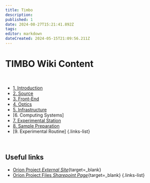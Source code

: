 ```yaml
---
title: Timbo
description: 
published: 1
date: 2024-08-27T15:21:41.892Z
tags: 
editor: markdown
dateCreated: 2024-05-15T21:09:56.211Z
---
```


# TIMBO Wiki Content

<br>

- [1. Introduction](/Orion/Timbo/tib_intro)
- [2. Source](/Orion/Timbo/tib_source)
- [3. Front-End](/Orion/Timbo/tib_frontend)
- [4. Optics](/Orion/Timbo/tib_optics)
- [5. Infrastructure](/Orion/Timbo/tib_infra)
- [6. Computing Systems]
- [7. Experimental Station](/Orion/Timbo/tib_exp_station)
- [8. Sample Preparation](/Orion/Timbo/tib_sample_prep)
- [9. Experimental Routine]
{.links-list}

<br>

## Useful links

- [Orion Project *External Site*](https://cnpem.br/orion/){target=_blank}
- [Orion Project Files *Sharepoint Page*](https://cnpemcamp.sharepoint.com/sites/lnls/projectsII/SitePages/orionbeamlines.aspx){target=_blank}
{.links-list}